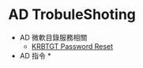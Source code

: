 # AD TrobuleShoting
* AD 微軟目錄服務相關
  * [KRBTGT Password Reset](https://www.alitajran.com/krbtgt-password-reset/)
* AD 指令
  * 
